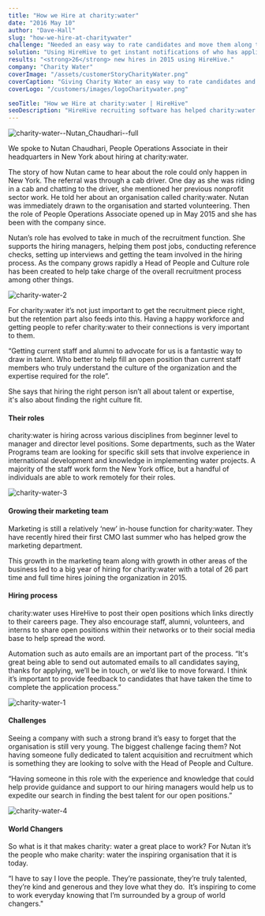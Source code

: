 ```yaml
---
title: "How we Hire at charity:water"
date: "2016 May 10"
author: "Dave-Hall"
slug: "how-we-hire-at-charitywater"
challenge: "Needed an easy way to rate candidates and move them along the hiring process quickly."
solution: "Using HireHive to get instant notifications of who has applied and quickly and clearly see all candidates."
results: "<strong>26</strong> new hires in 2015 using HireHive."
company: "Charity Water"
coverImage: "/assets/customerStoryCharityWater.png"
coverCaption: "Giving Charity Water an easy way to rate candidates and move them along the hiring process faster."
coverLogo: "/customers/images/logoCharitywater.png"

seoTitle: "How we Hire at charity:water | HireHive"
seoDescription: "HireHive recruiting software has helped charity:water grow their team and made keeping in contact with all our applicants easy."
---
```


![charity-water--Nutan_Chaudhari--full](/customers/images/charity-water-Nutan_Chaudhari-full.jpg)

We spoke to Nutan Chaudhari, People Operations Associate in their headquarters in New York about hiring at charity:water.

The story of how Nutan came to hear about the role could only happen in New York. The referral was through a cab driver. One day as she was riding in a cab and chatting to the driver, she mentioned her previous nonprofit sector work. He told her about an organisation called charity:water. Nutan was immediately drawn to the organisation and started volunteering. Then the role of People Operations Associate opened up in May 2015 and she has been with the company since.

Nutan’s role has evolved to take in much of the recruitment function. She supports the hiring managers, helping them post jobs, conducting reference checks, setting up interviews and getting the team involved in the hiring process. As the company grows rapidly a Head of People and Culture role has been created to help take charge of the overall recruitment process among other things.

![charity-water-2](/customers/images/charity-water-2.png)

For charity:water it’s not just important to get the recruitment piece right, but the retention part also feeds into this. Having a happy workforce and getting people to refer charity:water to their connections is very important to them.

“Getting current staff and alumni to advocate for us is a fantastic way to draw in talent. Who better to help fill an open position than current staff members who truly understand the culture of the organization and the expertise required for the role”.

She says that hiring the right person isn’t all about talent or expertise, it's also about finding the right culture fit.

#### Their roles

charity:water is hiring across various disciplines from beginner level to manager and director level positions. Some departments, such as the Water Programs team are looking for specific skill sets that involve experience in international development and knowledge in implementing water projects. A majority of the staff work form the New York office, but a handful of individuals are able to work remotely for their roles.

![charity-water-3](/customers/images/charity-water-3.png)

#### Growing their marketing team

Marketing is still a relatively ‘new’ in-house function for charity:water. They have recently hired their first CMO last summer who has helped grow the marketing department.

This growth in the marketing team along with growth in other areas of the business led to a big year of hiring for charity:water with a total of 26 part time and full time hires joining the organization in 2015.

#### Hiring process

charity:water uses HireHive to post their open positions which links directly to their careers page. They also encourage staff, alumni, volunteers, and interns to share open positions within their networks or to their social media base to help spread the word.

Automation such as auto emails are an important part of the process. “It's great being able to send out automated emails to all candidates saying, thanks for applying, we’ll be in touch, or we’d like to move forward. I think it’s important to provide feedback to candidates that have taken the time to complete the application process.”

![charity-water-1](/customers/images/charity-water-1.png)

#### Challenges

Seeing a company with such a strong brand it’s easy to forget that the organisation is still very young. The biggest challenge facing them? Not having someone fully dedicated to talent acquisition and recruitment which is something they are looking to solve with the Head of People and Culture.

“Having someone in this role with the experience and knowledge that could help provide guidance and support to our hiring managers would help us to expedite our search in finding the best talent for our open positions.”

![charity-water-4](/customers/images/charity-water-4.png)

#### World Changers

So what is it that makes charity: water a great place to work? For Nutan it’s the people who make charity: water the inspiring organisation that it is today.

“I have to say I love the people. They’re passionate, they’re truly talented, they’re kind and generous and they love what they do.  It’s inspiring to come to work everyday knowing that I’m surrounded by a group of world changers."
